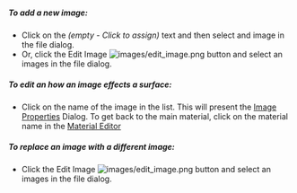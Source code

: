 ﻿##### To add a new image:
 * Click on the *(empty - Click to assign)* text and then select and image in the file dialog.
 * Or, click the Edit Image ![images/edit_image.png](images/edit_image.png) button and select an images in the file dialog.

##### To edit an how an image effects a surface:
 * Click on the name of the image in the list. This will present the [Image Properties](material-image-properties.html) Dialog.  To get back to the main material, click on the material name in the [Material Editor](material-editor.html#settings)

##### To replace an image with a different image:
  * Click the Edit Image ![images/edit_image.png](images/edit_image.png) button and select an images in the file dialog.
